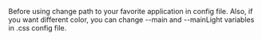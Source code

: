Before using change path to your favorite application in config file. Also, if you want different color, you can change --main and --mainLight variables in .css config file.
